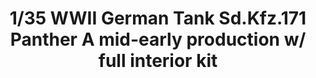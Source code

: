 ---
layout: product
title: "1/35 WWII German Tank  Sd.Kfz.171 Panther A mid-early production w/ full interior kit"
price: "6500" 
desc: "Maketa"
img_path: "/assets/img/TAKO2098.webp"
brand: "N/A"
available: false
special_offer: false
new: false
soon: false
cat: "010000"
subcat: "010200"
subsubcat: "0N/A"
sifra: "TAKO2098"
popular: false
---